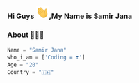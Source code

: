 ### Hi Guys <img src="https://github.com/SamirJanaOfficial/samirjanaofficial/blob/main/gifs/Hi.gif" width="30px">,My Name is Samir Jana</h2>

### About 🙋🏻‍♂️
```python
Name = "Samir Jana"
who_i_am = ['Coding = ❣️']
Age = "20"
Country = "🇮🇳"
```
